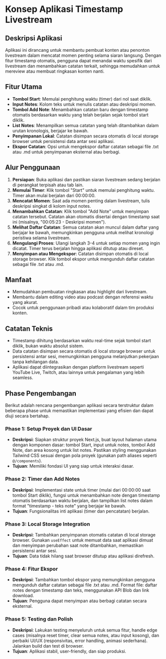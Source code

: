 # Konsep Aplikasi Timestamp Livestream

## Deskripsi Aplikasi
Aplikasi ini dirancang untuk membantu pembuat konten atau penonton livestream dalam mencatat momen penting selama siaran langsung. Dengan fitur timestamp otomatis, pengguna dapat menandai waktu spesifik dari livestream dan menambahkan catatan terkait, sehingga memudahkan untuk mereview atau membuat ringkasan konten nanti.

## Fitur Utama
- **Tombol Start**: Memulai penghitung waktu (timer) dari nol saat diklik.
- **Input Notes**: Kolom teks untuk menulis catatan atau deskripsi momen.
- **Tombol Add Note**: Menambahkan catatan baru dengan timestamp otomatis berdasarkan waktu yang telah berjalan sejak tombol start diklik.
- **List Notes**: Menampilkan semua catatan yang telah ditambahkan dalam urutan kronologis, berjajar ke bawah.
- **Penyimpanan Lokal**: Catatan disimpan secara otomatis di local storage browser untuk persistensi data antar sesi aplikasi.
- **Ekspor Catatan**: Opsi untuk mengekspor daftar catatan sebagai file .txt atau .md untuk penyimpanan eksternal atau berbagi.

## Alur Penggunaan
1. **Persiapan**: Buka aplikasi dan pastikan siaran livestream sedang berjalan di perangkat terpisah atau tab lain.
2. **Memulai Timer**: Klik tombol "Start" untuk memulai penghitung waktu. Timer akan mulai berjalan dari 00:00:00.
3. **Mencatat Momen**: Saat ada momen penting dalam livestream, tulis deskripsi singkat di kolom input notes.
4. **Menambahkan Catatan**: Klik tombol "Add Note" untuk menyimpan catatan tersebut. Catatan akan otomatis disertai dengan timestamp saat ini (misalnya, "00:05:23 - Deskripsi momen").
5. **Melihat Daftar Catatan**: Semua catatan akan muncul dalam daftar yang berjajar ke bawah, memungkinkan pengguna untuk melihat kronologi peristiwa selama livestream.
6. **Mengulangi Proses**: Ulangi langkah 3-4 untuk setiap momen yang ingin dicatat. Timer terus berjalan hingga aplikasi ditutup atau direset.
7. **Menyimpan atau Mengekspor**: Catatan disimpan otomatis di local storage browser. Klik tombol ekspor untuk mengunduh daftar catatan sebagai file .txt atau .md.

## Manfaat
- Memudahkan pembuatan ringkasan atau highlight dari livestream.
- Membantu dalam editing video atau podcast dengan referensi waktu yang akurat.
- Cocok untuk penggunaan pribadi atau kolaboratif dalam tim produksi konten.

## Catatan Teknis
- Timestamp dihitung berdasarkan waktu real-time sejak tombol start diklik, bukan waktu absolut sistem.
- Data catatan disimpan secara otomatis di local storage browser untuk persistensi antar sesi, memungkinkan pengguna melanjutkan pekerjaan tanpa kehilangan data.
- Aplikasi dapat diintegrasikan dengan platform livestream seperti YouTube Live, Twitch, atau lainnya untuk pengalaman yang lebih seamless.

## Phase Pengembangan
Berikut adalah rencana pengembangan aplikasi secara terstruktur dalam beberapa phase untuk memastikan implementasi yang efisien dan dapat diuji secara bertahap.

### Phase 1: Setup Proyek dan UI Dasar
- **Deskripsi**: Siapkan struktur proyek Next.js, buat layout halaman utama dengan komponen dasar: tombol Start, input untuk notes, tombol Add Note, dan area kosong untuk list notes. Pastikan styling menggunakan Tailwind CSS sesuai dengan pola proyek (gunakan path aliases seperti `@/components`).
- **Tujuan**: Memiliki fondasi UI yang siap untuk interaksi dasar.

### Phase 2: Timer dan Add Notes
- **Deskripsi**: Implementasi state untuk timer (mulai dari 00:00:00 saat tombol Start diklik), fungsi untuk menambahkan note dengan timestamp otomatis berdasarkan waktu berjalan, dan tampilkan list notes dalam format "timestamp - teks note" yang berjajar ke bawah.
- **Tujuan**: Fungsionalitas inti aplikasi (timer dan pencatatan) berjalan.

### Phase 3: Local Storage Integration
- **Deskripsi**: Tambahkan penyimpanan otomatis catatan di local storage browser. Gunakan `useEffect` untuk memuat data saat aplikasi dimuat dan menyimpan perubahan saat note ditambahkan, memastikan persistensi antar sesi.
- **Tujuan**: Data tidak hilang saat browser ditutup atau aplikasi direfresh.

### Phase 4: Fitur Ekspor
- **Deskripsi**: Tambahkan tombol ekspor yang memungkinkan pengguna mengunduh daftar catatan sebagai file .txt atau .md. Format file: daftar notes dengan timestamp dan teks, menggunakan API Blob dan link download.
- **Tujuan**: Pengguna dapat menyimpan atau berbagi catatan secara eksternal.

### Phase 5: Testing dan Polish
- **Deskripsi**: Lakukan testing menyeluruh untuk semua fitur, handle edge cases (misalnya reset timer, clear semua notes, atau input kosong), dan perbaiki UI/UX (responsivitas, error handling, animasi sederhana). Jalankan build dan test di browser.
- **Tujuan**: Aplikasi stabil, user-friendly, dan siap produksi.
